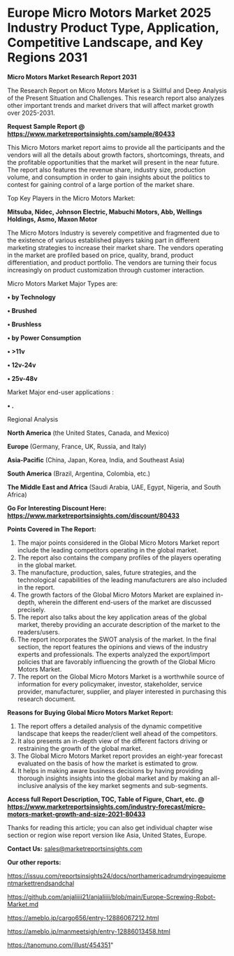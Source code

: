 # Europe Micro Motors Market 2025 Industry Product Type, Application, Competitive Landscape, and Key Regions 2031

<strong>Micro Motors Market Research Report 2031</strong>

The Research Report on Micro Motors Market is a Skillful and Deep Analysis of the Present Situation and Challenges. This research report also analyzes other important trends and market drivers that will affect market growth over 2025-2031.

<strong>Request Sample Report @ <a href=https://www.marketreportsinsights.com/sample/80433>https://www.marketreportsinsights.com/sample/80433</a></strong>

This Micro Motors market report aims to provide all the participants and the vendors will all the details about growth factors, shortcomings, threats, and the profitable opportunities that the market will present in the near future. The report also features the revenue share, industry size, production volume, and consumption in order to gain insights about the politics to contest for gaining control of a large portion of the market share.

Top Key Players in the Micro Motors Market:

<strong>Mitsuba, Nidec, Johnson Electric, Mabuchi Motors, Abb, Wellings Holdings, Asmo, Maxon Motor</strong>

The Micro Motors Industry is severely competitive and fragmented due to the existence of various established players taking part in different marketing strategies to increase their market share. The vendors operating in the market are profiled based on price, quality, brand, product differentiation, and product portfolio. The vendors are turning their focus increasingly on product customization through customer interaction.

Micro Motors Market Major Types are:

<strong>• by Technology

• Brushed

• Brushless

• by Power Consumption

• >11v

• 12v-24v

• 25v-48v</strong>

Market Major end-user applications :

<strong>• .</strong>

Regional Analysis

</u><strong><b>North America</b></strong> (the United States, Canada, and Mexico)

<strong><b>Europe </b></strong>(Germany, France, UK, Russia, and Italy)

<strong><b>Asia-Pacific</b></strong> (China, Japan, Korea, India, and Southeast Asia)

<strong><b>South America</b></strong> (Brazil, Argentina, Colombia, etc.)

<strong><b>The Middle East and Africa</b></strong> (Saudi Arabia, UAE, Egypt, Nigeria, and South Africa)

<strong>Go For Interesting Discount Here: <a href=https://www.marketreportsinsights.com/discount/80433>https://www.marketreportsinsights.com/discount/80433</a></strong>

<strong>Points Covered in The Report:</strong>
<ol>
  <li>The major points considered in the Global Micro Motors Market report include the leading competitors operating in the global market.</li>
  <li>The report also contains the company profiles of the players operating in the global market.</li>
  <li>The manufacture, production, sales, future strategies, and the technological capabilities of the leading manufacturers are also included in the report.</li>
  <li>The growth factors of the Global Micro Motors Market are explained in-depth, wherein the different end-users of the market are discussed precisely.</li>
  <li>The report also talks about the key application areas of the global market, thereby providing an accurate description of the market to the readers/users.</li>
  <li>The report incorporates the SWOT analysis of the market. In the final section, the report features the opinions and views of the industry experts and professionals. The experts analyzed the export/import policies that are favorably influencing the growth of the Global Micro Motors Market.</li>
  <li>The report on the Global Micro Motors Market is a worthwhile source of information for every policymaker, investor, stakeholder, service provider, manufacturer, supplier, and player interested in purchasing this research document.</li>
</ol>
<strong>Reasons for Buying Global Micro Motors Market Report:</strong>

<ol>
  <li>The report offers a detailed analysis of the dynamic competitive landscape that keeps the reader/client well ahead of the competitors.</li>
  <li>It also presents an in-depth view of the different factors driving or restraining the growth of the global market.</li>
  <li>The Global Micro Motors Market report provides an eight-year forecast evaluated on the basis of how the market is estimated to grow.</li>
  <li>It helps in making aware business decisions by having providing thorough insights insights into the global market and by making an all-inclusive analysis of the key market segments and sub-segments.</li>
</ol>
<strong>Access full Report Description, TOC, Table of Figure, Chart, etc. @ <a href=https://www.marketreportsinsights.com/industry-forecast/micro-motors-market-growth-and-size-2021-80433>https://www.marketreportsinsights.com/industry-forecast/micro-motors-market-growth-and-size-2021-80433</a></strong>


Thanks for reading this article; you can also get individual chapter wise section or region wise report version like Asia, United States, Europe.

<strong>Contact Us:</strong>
sales@marketreportsinsights.com

<strong>Our other reports:</strong>

<a href=https://issuu.com/reportsinsights24/docs/northamericadrumdryingequipmentmarkettrendsandchal>https://issuu.com/reportsinsights24/docs/northamericadrumdryingequipmentmarkettrendsandchal</a>

<a href=https://github.com/anjaliiii21/anjaliiii/blob/main/Europe-Screwing-Robot-Market.md>https://github.com/anjaliiii21/anjaliiii/blob/main/Europe-Screwing-Robot-Market.md</a>

<a href=https://ameblo.jp/cargo656/entry-12886067212.html>https://ameblo.jp/cargo656/entry-12886067212.html</a>

<a href=https://ameblo.jp/manmeetsigh/entry-12886013458.html>https://ameblo.jp/manmeetsigh/entry-12886013458.html</a>

<a href=https://tanomuno.com/illust/454351>https://tanomuno.com/illust/454351</a>"
